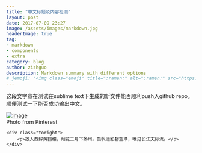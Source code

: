 ```yaml
---
title: "中文标题及内容检测"
layout: post
date: 2017-07-09 23:27
image: /assets/images/markdown.jpg
headerImage: true
tag:
- markdown
- components
- extra
category: blog
author: zizhguo
description: Markdown summary with different options
# jemoji: '<img class="emoji" title=":ramen:" alt=":ramen:" src="https://assets.github.com/images/icons/emoji/unicode/1f35c.png" height="20" width="20" align="absmiddle">'
---
```


这段文字意在测试在sublime text下生成的新文件能否顺利push入github repo。顺便测试一下能否成功输出中文。

<div class="side-by-side">
    <div class="toleft">
        <a href="http://40.media.tumblr.com/8ce2d72ee72cb84abfd7f490d6cdbeed/tumblr_njrnf6cqRN1qla6e4o1_1280.jpg"><img src="http://40.media.tumblr.com/8ce2d72ee72cb84abfd7f490d6cdbeed/tumblr_njrnf6cqRN1qla6e4o1_1280.jpg" alt="image">
</a>
        <figcaption class="caption">Photo from Pinterest</figcaption>
    </div>

    <div class="toright">
        <p>故人西辞黄鹤楼，烟花三月下扬州。孤帆远影碧空净，唯见长江天际流。</p>
    </div>
</div>